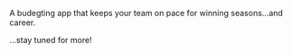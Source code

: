A budegting app that keeps your team on pace for winning seasons...and career.

...stay tuned for more!
